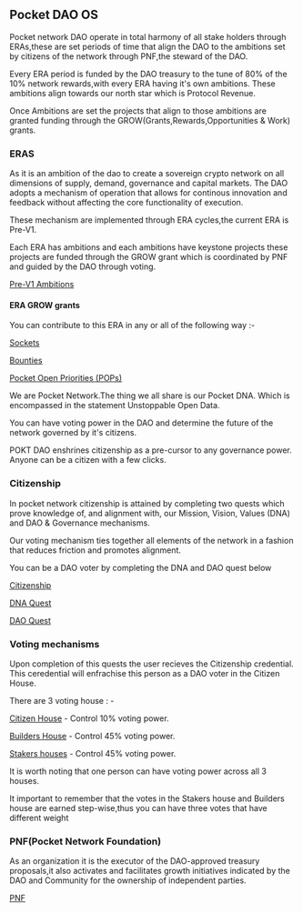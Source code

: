 ## Pocket DAO OS

Pocket network DAO operate in total harmony of all stake holders through ERAs,these are set periods of time that align the DAO to the ambitions set by citizens of the network through PNF,the steward of the DAO.

Every ERA period is funded by the DAO treasury to the tune of 80% of the 10% network rewards,with every ERA having it's own ambitions.
These ambitions align towards our north star which is Protocol Revenue.

Once Ambitions are set the projects that align to those ambitions are granted funding through the GROW(Grants,Rewards,Opportunities & Work) grants.

### ERAS

As it is an ambition of the dao to create a sovereign crypto network on all dimensions of supply, demand, governance and capital markets.
The DAO adopts a mechanism of operation that allows for continous innovation and feedback without affecting the core functionality of execution.

These mechanism are implemented through ERA cycles,the current ERA is Pre-V1.

Each ERA has ambitions and each ambitions have keystone projects these projects are funded through the GROW grant which is coordinated by PNF and guided by the DAO through voting.

[Pre-V1 Ambitions](ERAs/README.md)

#### ERA GROW grants

You can contribute to this ERA in any or all of the following way :-

[Sockets](ERAs/sockets.md)

[Bounties](ERAs/bounties.md)

[Pocket Open Priorities (POPs)](ERAs/pops.md)

We are Pocket Network.The thing we all share is our Pocket DNA.
Which is encompassed in the statement Unstoppable Open Data.

You can have voting power in the DAO and determine the future of the network governed by it's citizens.

POKT DAO enshrines citizenship as a pre-cursor to any governance power. 
Anyone can be a citizen with a few clicks.

### Citizenship

In pocket network citizenship is attained by completing two quests which prove knowledge of, and alignment with, our Mission, Vision, Values (DNA) and DAO & Governance mechanisms. 

Our voting mechanism ties together all elements of the network in a fashion that reduces friction and promotes alignment.

You can be a DAO voter by completing the DNA and DAO quest below

[Citizenship](Citizenship/README.md)

[DNA Quest](Citizenship/DNA_Quest.md)

[DAO Quest](Citizenship/DAO_Quest.md)

### Voting mechanisms

Upon completion of this quests the user recieves the Citizenship credential.
This ceredential will enfrachise this person as a DAO voter in the Citizen House.

There are 3 voting house : - 

[Citizen House](Voting/Citizens_House.md) - Control 10% voting power.

[Builders House](Voting/Builders_House.md) - Control 45% voting power.

[Stakers houses](Voting/Stakers_House.md) - Control 45% voting power.

It is worth noting that one person can have voting power across all 3 houses.

It important to remember that the votes in the Stakers house and Builders house are earned step-wise,thus you can have three votes that have different weight


### PNF(Pocket Network Foundation)

As an organization it is the executor of the DAO-approved treasury proposals,it also activates and facilitates growth initiatives indicated by the DAO and Community for the ownership of independent parties.

[PNF](PNF.md)